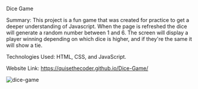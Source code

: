 Dice Game

Summary: This project is a fun game that was created for practice to get a deeper understanding of Javascript. When the page is refreshed the dice will generate a random number between 1 and 6. The screen will display a player winning depending on which dice is higher, and if they're the same it will show a tie.

Technologies Used:
HTML, CSS, and JavaScript.

Website Link: https://quisethecoder.github.io/Dice-Game/

![dice-game](https://user-images.githubusercontent.com/97071278/210927782-de8255f6-bdaf-479f-8dfc-602a5dbb6fd1.png)


